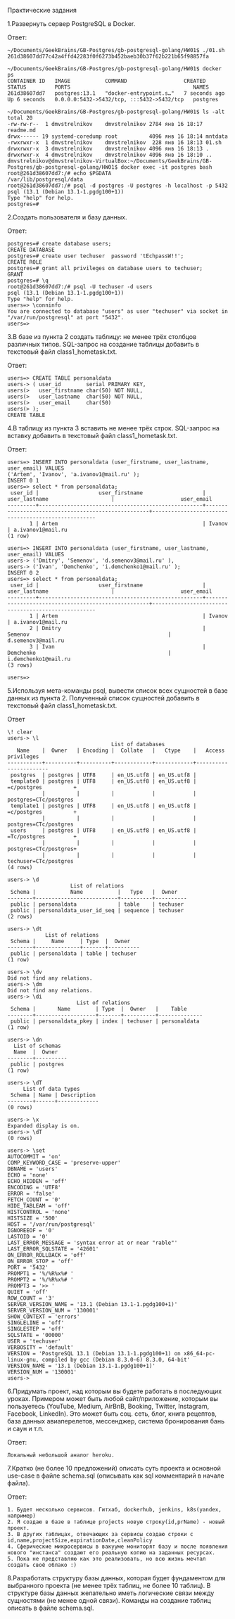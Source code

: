 Практические задания

1.Развернуть сервер PostgreSQL в Docker.
<p>Ответ: 
<p>

```
~/Documents/GeekBrains/GB-Postgres/gb-postgresql-golang/HW01$ ./01.sh 
261d38607dd77c42a4ffd42283f0f6273b452baeb30b37f62b221b65f98857fa

~/Documents/GeekBrains/GB-Postgres/gb-postgresql-golang/HW01$ docker ps
CONTAINER ID   IMAGE           COMMAND                  CREATED         STATUS         PORTS                                       NAMES
261d38607dd7   postgres:13.1   "docker-entrypoint.s…"   7 seconds ago   Up 6 seconds   0.0.0.0:5432->5432/tcp, :::5432->5432/tcp   postgres

~/Documents/GeekBrains/GB-Postgres/gb-postgresql-golang/HW01$ ls -alt
total 20
-rw-rw-r--  1 dmvstrelnikov    dmvstrelnikov 2784 янв 16 18:17 readme.md
drwx------ 19 systemd-coredump root          4096 янв 16 18:14 mntdata
-rwxrwxr-x  1 dmvstrelnikov    dmvstrelnikov  228 янв 16 18:13 01.sh
drwxrwxr-x  3 dmvstrelnikov    dmvstrelnikov 4096 янв 16 18:13 .
drwxrwxr-x  4 dmvstrelnikov    dmvstrelnikov 4096 янв 16 18:10 ..
dmvstrelnikov@dmvstrelnikov-VirtualBox:~/Documents/GeekBrains/GB-Postgres/gb-postgresql-golang/HW01$ docker exec -it postgres bash
root@261d38607dd7:/# echo $PGDATA
/var/lib/postgresql/data
root@261d38607dd7:/# psql -d postgres -U postgres -h localhost -p 5432
psql (13.1 (Debian 13.1-1.pgdg100+1))
Type "help" for help.
postgres=# 
```
<p>2.Создать пользователя и базу данных.
<p>Ответ:
<p>

```
postgres=# create database users;
CREATE DATABASE
postgres=# create user techuser  password 'tEchpassW!!';
CREATE ROLE
postgres=# grant all privileges on database users to techuser;
GRANT
postgres=# \q
root@261d38607dd7:/# psql -U techuser -d users
psql (13.1 (Debian 13.1-1.pgdg100+1))
Type "help" for help.
users=> \conninfo
You are connected to database "users" as user "techuser" via socket in "/var/run/postgresql" at port "5432".
users=> 
```
<p>3.В базе из пункта 2 создать таблицу: не менее трёх столбцов различных типов. SQL-запрос на создание таблицы добавить в текстовый файл class1_hometask.txt.
<p>Ответ:
<p>

```
users=> CREATE TABLE personaldata
users-> ( user_id        serial PRIMARY KEY,
users(>   user_firstname char(50) NOT NULL,
users(>   user_lastname  char(50) NOT NULL,
users(>   user_email     char(50)
users(> );
CREATE TABLE
```
<p>4.В таблицу из пункта 3 вставить не менее трёх строк. SQL-запрос на вставку добавить в текстовый файл class1_hometask.txt.
<p>Ответ:
<p>

```
users=> INSERT INTO personaldata (user_firstname, user_lastname, user_email) VALUES 
('Artem', 'Ivanov', 'a.ivanov1@mail.ru' );
INSERT 0 1
users=> select * from personaldata;
 user_id |                   user_firstname                   |                   user_lastname                    |                     user_email                     
---------+----------------------------------------------------+----------------------------------------------------+----------------------------------------------------
       1 | Artem                                              | Ivanov                                             | a.ivanov1@mail.ru                                 
(1 row)

users=> INSERT INTO personaldata (user_firstname, user_lastname, user_email) VALUES 
users-> ('Dmitry', 'Semenov', 'd.semenov3@mail.ru' ),
users-> ('Ivan', 'Demchenko', 'i.demchenko1@mail.ru' );
INSERT 0 2
users=> select * from personaldata;
 user_id |                   user_firstname                   |                   user_lastname                    |                     user_email                     
---------+----------------------------------------------------+----------------------------------------------------+----------------------------------------------------
       1 | Artem                                              | Ivanov                                             | a.ivanov1@mail.ru                                 
       2 | Dmitry                                             | Semenov                                            | d.semenov3@mail.ru                                
       3 | Ivan                                               | Demchenko                                          | i.demchenko1@mail.ru                              
(3 rows)

users=> 
```

<p>5.Используя мета-команды psql, вывести список всех сущностей в базе данных из пункта 2. Полученный список сущностей добавить в текстовый файл class1_hometask.txt.
<p>Ответ
<p>

```
\! clear
users-> \l
                                 List of databases
   Name    |  Owner   | Encoding |  Collate   |   Ctype    |   Access privileges   
-----------+----------+----------+------------+------------+-----------------------
 postgres  | postgres | UTF8     | en_US.utf8 | en_US.utf8 | 
 template0 | postgres | UTF8     | en_US.utf8 | en_US.utf8 | =c/postgres          +
           |          |          |            |            | postgres=CTc/postgres
 template1 | postgres | UTF8     | en_US.utf8 | en_US.utf8 | =c/postgres          +
           |          |          |            |            | postgres=CTc/postgres
 users     | postgres | UTF8     | en_US.utf8 | en_US.utf8 | =Tc/postgres         +
           |          |          |            |            | postgres=CTc/postgres+
           |          |          |            |            | techuser=CTc/postgres
(4 rows)

users-> \d
                    List of relations
 Schema |           Name           |   Type   |  Owner   
--------+--------------------------+----------+----------
 public | personaldata             | table    | techuser
 public | personaldata_user_id_seq | sequence | techuser
(2 rows)

users-> \dt
            List of relations
 Schema |     Name     | Type  |  Owner   
--------+--------------+-------+----------
 public | personaldata | table | techuser
(1 row)

users-> \dv
Did not find any relations.
users-> \dm
Did not find any relations.
users-> \di
                      List of relations
 Schema |       Name        | Type  |  Owner   |    Table     
--------+-------------------+-------+----------+--------------
 public | personaldata_pkey | index | techuser | personaldata
(1 row)

users-> \dn
  List of schemas
  Name  |  Owner   
--------+----------
 public | postgres
(1 row)

users-> \dT
     List of data types
 Schema | Name | Description 
--------+------+-------------
(0 rows)

users-> \x
Expanded display is on.
users-> \dT
(0 rows)

users-> \set
AUTOCOMMIT = 'on'
COMP_KEYWORD_CASE = 'preserve-upper'
DBNAME = 'users'
ECHO = 'none'
ECHO_HIDDEN = 'off'
ENCODING = 'UTF8'
ERROR = 'false'
FETCH_COUNT = '0'
HIDE_TABLEAM = 'off'
HISTCONTROL = 'none'
HISTSIZE = '500'
HOST = '/var/run/postgresql'
IGNOREEOF = '0'
LASTOID = '0'
LAST_ERROR_MESSAGE = 'syntax error at or near "rable"'
LAST_ERROR_SQLSTATE = '42601'
ON_ERROR_ROLLBACK = 'off'
ON_ERROR_STOP = 'off'
PORT = '5432'
PROMPT1 = '%/%R%x%# '
PROMPT2 = '%/%R%x%# '
PROMPT3 = '>> '
QUIET = 'off'
ROW_COUNT = '3'
SERVER_VERSION_NAME = '13.1 (Debian 13.1-1.pgdg100+1)'
SERVER_VERSION_NUM = '130001'
SHOW_CONTEXT = 'errors'
SINGLELINE = 'off'
SINGLESTEP = 'off'
SQLSTATE = '00000'
USER = 'techuser'
VERBOSITY = 'default'
VERSION = 'PostgreSQL 13.1 (Debian 13.1-1.pgdg100+1) on x86_64-pc-linux-gnu, compiled by gcc (Debian 8.3.0-6) 8.3.0, 64-bit'
VERSION_NAME = '13.1 (Debian 13.1-1.pgdg100+1)'
VERSION_NUM = '130001'
users-> 

```

<p>6.Придумать проект, над которым вы будете работать в последующих уроках. Примером может быть любой сайт/приложение, которым вы пользуетесь (YouTube, Medium, AirBnB, Booking, Twitter, Instagram, Facebook, LinkedIn). Это может быть соц. сеть, блог, книга рецептов, база данных авиаперелетов, мессенджер, система бронирования бань и саун и т.п.
<p>Ответ:
<p>

```
Локальный небольшой аналог heroku.
```

<p>7.Кратко (не более 10 предложений) описать суть проекта и основной use-case в файле schema.sql (описывать как sql комментарий в начале файла).
<p>Ответ:
<p>

```
1. Будет несколько сервисов. Гитхаб, dockerhub, jenkins, k8s(yandex, например)
2. Я создаю в базе в таблице projects новую строку(id,prName) - новый проект. 
3. В других таблицах, отвечающих за сервисы создаю строки с id,name,projectSize,expirationDate,cleanPolicy
4. Сферические микросервисы в вакууме мониторят базу и после появления нового "инстанса" создают его реальную копию на заданных ресурсах.
5. Пока не представляю как это реализовать, но всю жизнь мечтал создать своё облако :) 
```

8.Разработать структуру базы данных, которая будет фундаментом для выбранного проекта (не менее трёх таблиц, не более 10 таблиц). В структуре базы данных желательно иметь логические связи между сущностями (не менее одной связи). Команды на создание таблиц описать в файле schema.sql.